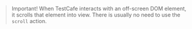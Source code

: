 > Important! When TestCafe interacts with an off-screen DOM element, it scrolls that element into view. There is usually no need to use the `scroll` action.
